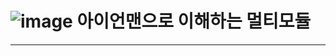 # ![image](https://github.com/user-attachments/assets/5a74ac7f-4a8d-4655-888c-db0d04433411) 아이언맨으로 이해하는 멀티모듈
---
